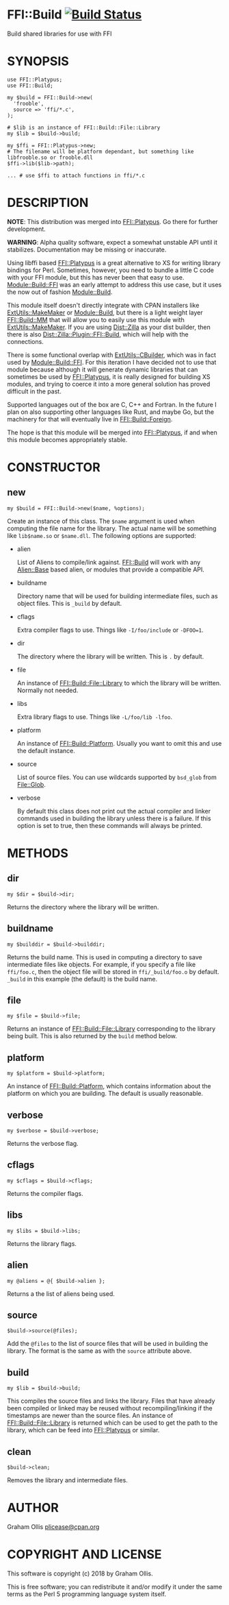 # FFI::Build [![Build Status](https://secure.travis-ci.org/Perl5-FFI/FFI-Build.png)](http://travis-ci.org/Perl5-FFI/FFI-Build)

Build shared libraries for use with FFI

# SYNOPSIS

    use FFI::Platypus;
    use FFI::Build;
    
    my $build = FFI::Build->new(
      'frooble',
      source => 'ffi/*.c',
    );
    
    # $lib is an instance of FFI::Build::File::Library
    my $lib = $build->build;
    
    my $ffi = FFI::Platypus->new;
    # The filename will be platform dependant, but something like libfrooble.so or frooble.dll
    $ffi->lib($lib->path);
    
    ... # use $ffi to attach functions in ffi/*.c

# DESCRIPTION

**NOTE**: This distribution was merged into [FFI::Platypus](https://metacpan.org/pod/FFI::Platypus).  Go there for further development.

**WARNING**: Alpha quality software, expect a somewhat unstable API until it stabilizes.  Documentation
may be missing or inaccurate.

Using libffi based [FFI::Platypus](https://metacpan.org/pod/FFI::Platypus) is a great alternative to XS for writing library bindings for Perl.
Sometimes, however, you need to bundle a little C code with your FFI module, but this has never been
that easy to use.  [Module::Build::FFI](https://metacpan.org/pod/Module::Build::FFI) was an early attempt to address this use case, but it uses
the now out of fashion [Module::Build](https://metacpan.org/pod/Module::Build).

This module itself doesn't directly integrate with CPAN installers like [ExtUtils::MakeMaker](https://metacpan.org/pod/ExtUtils::MakeMaker) or
[Module::Build](https://metacpan.org/pod/Module::Build), but there is a light weight layer [FFI::Build::MM](https://metacpan.org/pod/FFI::Build::MM) that will allow you to easily
use this module with [ExtUtils::MakeMaker](https://metacpan.org/pod/ExtUtils::MakeMaker).  If you are using [Dist::Zilla](https://metacpan.org/pod/Dist::Zilla) as your dist builder,
then there is also [Dist::Zilla::Plugin::FFI::Build](https://metacpan.org/pod/Dist::Zilla::Plugin::FFI::Build), which will help with the connections.

There is some functional overlap with [ExtUtils::CBuilder](https://metacpan.org/pod/ExtUtils::CBuilder), which was in fact used by [Module::Build::FFI](https://metacpan.org/pod/Module::Build::FFI).
For this iteration I have decided not to use that module because although it will generate dynamic libraries
that can sometimes be used by [FFI::Platypus](https://metacpan.org/pod/FFI::Platypus), it is really designed for building XS modules, and trying
to coerce it into a more general solution has proved difficult in the past.

Supported languages out of the box are C, C++ and Fortran.  In the future I plan on also supporting
other languages like Rust, and maybe Go, but the machinery for that will eventually live in
[FFI::Build::Foreign](https://metacpan.org/pod/FFI::Build::Foreign).

The hope is that this module will be merged into [FFI::Platypus](https://metacpan.org/pod/FFI::Platypus), if and when this module becomes appropriately
stable.

# CONSTRUCTOR

## new

    my $build = FFI::Build->new($name, %options);

Create an instance of this class.  The `$name` argument is used when computing the file name for
the library.  The actual name will be something like `lib$name.so` or `$name.dll`.  The following
options are supported:

- alien

    List of Aliens to compile/link against.  [FFI::Build](https://metacpan.org/pod/FFI::Build) will work with any [Alien::Base](https://metacpan.org/pod/Alien::Base) based
    alien, or modules that provide a compatible API.

- buildname

    Directory name that will be used for building intermediate files, such as object files.  This is
    `_build` by default.

- cflags

    Extra compiler flags to use.  Things like `-I/foo/include` or `-DFOO=1`.

- dir

    The directory where the library will be written.  This is `.` by default.

- file

    An instance of [FFI::Build::File::Library](https://metacpan.org/pod/FFI::Build::File::Library) to which the library will be written.  Normally not needed.

- libs

    Extra library flags to use.  Things like `-L/foo/lib -lfoo`.

- platform

    An instance of [FFI::Build::Platform](https://metacpan.org/pod/FFI::Build::Platform).  Usually you want to omit this and use the default instance.

- source

    List of source files.  You can use wildcards supported by `bsd_glob` from [File::Glob](https://metacpan.org/pod/File::Glob).

- verbose

    By default this class does not print out the actual compiler and linker commands used in building
    the library unless there is a failure.  If this option is set to true, then these commands will
    always be printed.

# METHODS

## dir

    my $dir = $build->dir;

Returns the directory where the library will be written.

## buildname

    my $builddir = $build->builddir;

Returns the build name.  This is used in computing a directory to save intermediate files like objects.  For example,
if you specify a file like `ffi/foo.c`, then the object file will be stored in `ffi/_build/foo.o` by default.
`_build` in this example (the default) is the build name.

## file

    my $file = $build->file;

Returns an instance of [FFI::Build::File::Library](https://metacpan.org/pod/FFI::Build::File::Library) corresponding to the library being built.  This is
also returned by the `build` method below.

## platform

    my $platform = $build->platform;

An instance of [FFI::Build::Platform](https://metacpan.org/pod/FFI::Build::Platform), which contains information about the platform on which you are building.
The default is usually reasonable.

## verbose

    my $verbose = $build->verbose;

Returns the verbose flag.

## cflags

    my $cflags = $build->cflags;

Returns the compiler flags.

## libs

    my $libs = $build->libs;

Returns the library flags.

## alien

    my @aliens = @{ $build->alien };

Returns a the list of aliens being used.

## source

    $build->source(@files);

Add the `@files` to the list of source files that will be used in building the library.
The format is the same as with the `source` attribute above.

## build

    my $lib = $build->build;

This compiles the source files and links the library.  Files that have already been compiled or linked
may be reused without recompiling/linking if the timestamps are newer than the source files.  An instance
of [FFI::Build::File::Library](https://metacpan.org/pod/FFI::Build::File::Library) is returned which can be used to get the path to the library, which can
be feed into [FFI::Platypus](https://metacpan.org/pod/FFI::Platypus) or similar.

## clean

    $build->clean;

Removes the library and intermediate files.

# AUTHOR

Graham Ollis <plicease@cpan.org>

# COPYRIGHT AND LICENSE

This software is copyright (c) 2018 by Graham Ollis.

This is free software; you can redistribute it and/or modify it under
the same terms as the Perl 5 programming language system itself.
